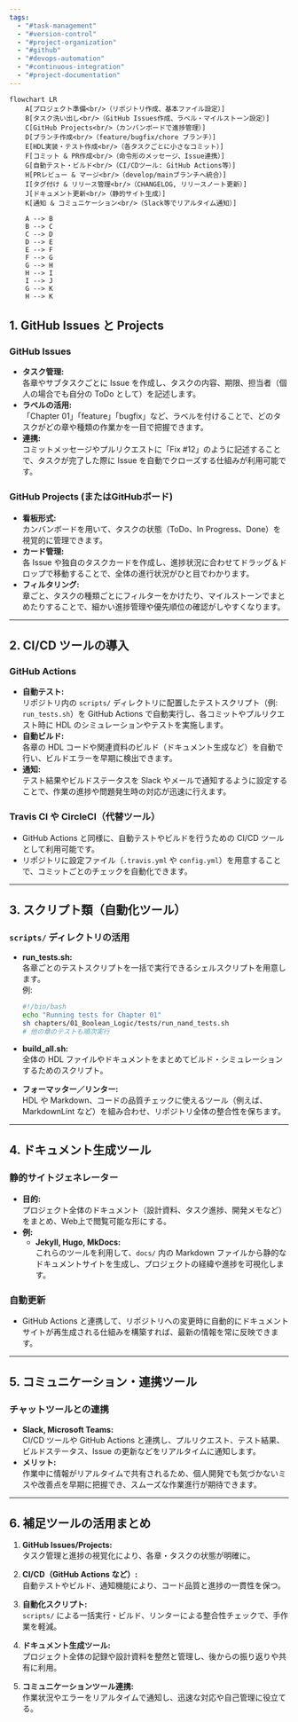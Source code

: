 ```yaml
---
tags:
  - "#task-management"
  - "#version-control"
  - "#project-organization"
  - "#github"
  - "#devops-automation"
  - "#continuous-integration"
  - "#project-documentation"
---
```

```mermaid
flowchart LR
    A[プロジェクト準備<br/>（リポジトリ作成、基本ファイル設定）]
    B[タスク洗い出し<br/>（GitHub Issues作成、ラベル・マイルストーン設定）]
    C[GitHub Projects<br/>（カンバンボードで進捗管理）]
    D[ブランチ作成<br/>（feature/bugfix/chore ブランチ）]
    E[HDL実装・テスト作成<br/>（各タスクごとに小さなコミット）]
    F[コミット & PR作成<br/>（命令形のメッセージ、Issue連携）]
    G[自動テスト・ビルド<br/>（CI/CDツール: GitHub Actions等）]
    H[PRレビュー & マージ<br/>（develop/mainブランチへ統合）]
    I[タグ付け & リリース管理<br/>（CHANGELOG, リリースノート更新）]
    J[ドキュメント更新<br/>（静的サイト生成）]
    K[通知 & コミュニケーション<br/>（Slack等でリアルタイム通知）]

    A --> B
    B --> C
    C --> D
    D --> E
    E --> F
    F --> G
    G --> H
    H --> I
    I --> J
    G --> K
    H --> K
```
## 1. GitHub Issues と Projects

### GitHub Issues

- **タスク管理:**  
    各章やサブタスクごとに Issue を作成し、タスクの内容、期限、担当者（個人の場合でも自分の ToDo として）を記述します。
- **ラベルの活用:**  
    「Chapter 01」「feature」「bugfix」など、ラベルを付けることで、どのタスクがどの章や種類の作業かを一目で把握できます。
- **連携:**  
    コミットメッセージやプルリクエストに「Fix #12」のように記述することで、タスクが完了した際に Issue を自動でクローズする仕組みが利用可能です。

### GitHub Projects (またはGitHubボード)

- **看板形式:**  
    カンバンボードを用いて、タスクの状態（ToDo、In Progress、Done）を視覚的に管理できます。
- **カード管理:**  
    各 Issue や独自のタスクカードを作成し、進捗状況に合わせてドラッグ＆ドロップで移動することで、全体の進行状況がひと目でわかります。
- **フィルタリング:**  
    章ごと、タスクの種類ごとにフィルターをかけたり、マイルストーンでまとめたりすることで、細かい進捗管理や優先順位の確認がしやすくなります。

---

## 2. CI/CD ツールの導入

### GitHub Actions

- **自動テスト:**  
    リポジトリ内の `scripts/` ディレクトリに配置したテストスクリプト（例: `run_tests.sh`）を GitHub Actions で自動実行し、各コミットやプルリクエスト時に HDL のシミュレーションやテストを実施します。
- **自動ビルド:**  
    各章の HDL コードや関連資料のビルド（ドキュメント生成など）を自動で行い、ビルドエラーを早期に検出できます。
- **通知:**  
    テスト結果やビルドステータスを Slack やメールで通知するように設定することで、作業の進捗や問題発生時の対応が迅速に行えます。

### Travis CI や CircleCI（代替ツール）

- GitHub Actions と同様に、自動テストやビルドを行うための CI/CD ツールとして利用可能です。
- リポジトリに設定ファイル（`.travis.yml` や `config.yml`）を用意することで、コミットごとのチェックを自動化できます。

---

## 3. スクリプト類（自動化ツール）

### `scripts/` ディレクトリの活用

- **run_tests.sh:**  
    各章ごとのテストスクリプトを一括で実行できるシェルスクリプトを用意します。  
    例:
    
    ```bash
    #!/bin/bash
    echo "Running tests for Chapter 01"
    sh chapters/01_Boolean_Logic/tests/run_nand_tests.sh
    # 他の章のテストも順次実行
    ```
    
- **build_all.sh:**  
    全体の HDL ファイルやドキュメントをまとめてビルド・シミュレーションするためのスクリプト。
- **フォーマッター／リンター:**  
    HDL や Markdown、コードの品質チェックに使えるツール（例えば、MarkdownLint など）を組み合わせ、リポジトリ全体の整合性を保ちます。

---

## 4. ドキュメント生成ツール

### 静的サイトジェネレーター

- **目的:**  
    プロジェクト全体のドキュメント（設計資料、タスク進捗、開発メモなど）をまとめ、Web上で閲覧可能な形にする。
- **例:**
    - **Jekyll, Hugo, MkDocs:**  
        これらのツールを利用して、`docs/` 内の Markdown ファイルから静的なドキュメントサイトを生成し、プロジェクトの経緯や進捗を可視化します。

### 自動更新

- GitHub Actions と連携して、リポジトリへの変更時に自動的にドキュメントサイトが再生成される仕組みを構築すれば、最新の情報を常に反映できます。

---

## 5. コミュニケーション・連携ツール

### チャットツールとの連携

- **Slack, Microsoft Teams:**  
    CI/CD ツールや GitHub Actions と連携し、プルリクエスト、テスト結果、ビルドステータス、Issue の更新などをリアルタイムに通知します。
- **メリット:**  
    作業中に情報がリアルタイムで共有されるため、個人開発でも気づかないミスや改善点を早期に把握でき、スムーズな作業進行が期待できます。

---

## 6. 補足ツールの活用まとめ

1. **GitHub Issues/Projects:**  
    タスク管理と進捗の視覚化により、各章・タスクの状態が明確に。
    
2. **CI/CD（GitHub Actions など）:**  
    自動テストやビルド、通知機能により、コード品質と進捗の一貫性を保つ。
    
3. **自動化スクリプト:**  
    `scripts/` による一括実行・ビルド、リンターによる整合性チェックで、手作業を軽減。
    
4. **ドキュメント生成ツール:**  
    プロジェクト全体の記録や設計資料を整然と管理し、後からの振り返りや共有に利用。
    
5. **コミュニケーションツール連携:**  
    作業状況やエラーをリアルタイムで通知し、迅速な対応や自己管理に役立てる。
    
